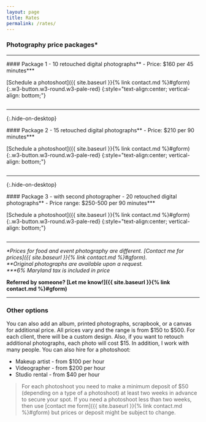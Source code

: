 ```yaml
---
layout: page
title: Rates
permalink: /rates/
---
```


### Photography price packages*

---

<div class="rates" markdown="1">

<div markdown="1" style="break-inside: avoid; page-break-inside: avoid; overflow: hidden;">
#### Package 1
- 10 retouched digital photographs**
- Price: $160 per 45 minutes***

[Schedule a photoshoot]({{ site.baseurl }}{% link contact.md %}#gform){:.w3-button.w3-round.w3-pale-red}
{:style="text-align:center; vertical-align: bottom;"}
</div>

---
{:.hide-on-desktop}

<div markdown="1" style="break-inside: avoid; page-break-inside: avoid; overflow: hidden;">
#### Package 2
- 15 retouched digital photographs**
- Price: $210 per 90 minutes***

[Schedule a photoshoot]({{ site.baseurl }}{% link contact.md %}#gform){:.w3-button.w3-round.w3-pale-red}
{:style="text-align:center; vertical-align: bottom;"}
</div>

---
{:.hide-on-desktop}

<div markdown="1" style="break-inside: avoid; page-break-inside: avoid; overflow: hidden;">
#### Package 3 - with second photographer
- 20 retouched digital photographs**
- Price range: $250-500 per 90 minutes***
  
[Schedule a photoshoot]({{ site.baseurl }}{% link contact.md %}#gform){:.w3-button.w3-round.w3-pale-red}
{:style="text-align:center; vertical-align: bottom;"}
</div>

</div>

---

*\*Prices for food and event photography are different. [Contact me for prices]({{ site.baseurl }}{% link contact.md %}#gform).*  
*\*\*Original photographs are available upon a request.*  
*\*\*\*6% Maryland tax is included in price*

**Referred by someone? [Let me know!]({{ site.baseurl }}{% link contact.md %}#gform)**

---

### Other options
You can also add an album, printed photographs, scrapbook, or a canvas for additional price. All prices vary and the range is from $150 to $500. For each client, there will be a custom design.
Also, if you want to retouch additional photographs, each photo will cost $15. 
In addition, I work with many people. You can also hire for a photoshoot: 
- Makeup artist - from $100 per hour 
- Videographer - from $200 per hour
- Studio rental - from $40 per hour

> For each photoshoot you need to make a minimum deposit of $50 (depending on a type of a photoshoot) at least two weeks in advance to secure your spot. If you need a photoshoot less than two weeks, then use [contact me form]({{ site.baseurl }}{% link contact.md %}#gform) but prices or deposit might be subject to change. 
